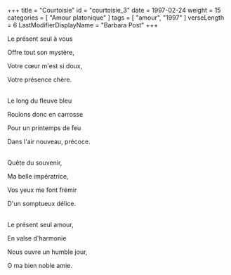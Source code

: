 +++
title = "Courtoisie"
id = "courtoisie_3"
date = 1997-02-24
weight = 15
categories = [ "Amour platonique" ]
tags = [ "amour", "1997" ]
verseLength = 6
LastModifierDisplayName = "Barbara Post"
+++

Le présent seul à vous

Offre tout son mystère,

Votre cœur m'est si doux,

Votre présence chère.

 \
Le long du fleuve bleu

Roulons donc en carrosse

Pour un printemps de feu

Dans l'air nouveau, précoce.

 \
Quête du souvenir,

Ma belle impératrice,

Vos yeux me font frémir

D'un somptueux délice.

 \
Le présent seul amour,

En valse d'harmonie

Nous ouvre un humble jour,

O ma bien noble amie.
